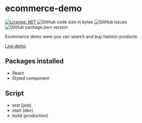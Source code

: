 # ecommerce-demo

[![License: MIT](https://img.shields.io/badge/License-MIT-yellow.svg)](https://opensource.org/licenses/MIT)
![GitHub code size in bytes](https://img.shields.io/github/languages/code-size/colomfernando/ecommerce-demo)
![GitHub issues](https://img.shields.io/github/issues/colomfernando/ecommerce-demo)
![GitHub package.json version](https://img.shields.io/github/package-json/v/colomfernando/ecommerce-demo)

Ecommerce demo were you can search and buy fashion products

[Live demo](https://ecommerce-demo-shop.netlify.app/)

## Packages installed

- React
- Styled component

## Script

- test (jest)
- start (dev)
- build (production)
